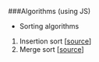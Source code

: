 ###Algorithms (using JS)

- Sorting algorithms
 1. Insertion sort [[source](https://github.com/rohitkandhal/HelloJs/blob/master/js/algo/sorting.js#L7)]
 2. Merge sort [[source](https://github.com/rohitkandhal/HelloJs/blob/master/js/algo/sorting.js#L26)]
